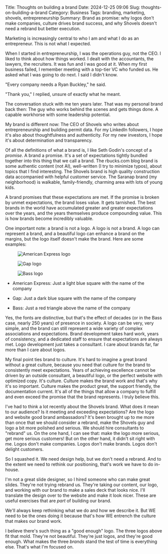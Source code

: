 Title: Thoughts on building a brand
Date: 2024-12-25 09:06
Slug: thoughts-on-building-a-brand
Category: Business
Tags: branding, marketing, shovels, entrepreneurship
Summary: Brand as promise: why logos don't make companies, culture drives brand success, and why Shovels doesn't need a rebrand but better execution.

Marketing is increasingly central to who I am and what I do as an entrepreneur. This is not what I expected. 

When I started in entrepreneurship, I was the operations guy, not the CEO. I liked to think about how things worked. I dealt with the accountants, the lawyers, the recruiters. It was fun and I was good at it. When my first business failed, I remember meeting with a top-tier VC who funded us. He asked what I was going to do next. I said I didn't know. 

"Every company needs a Ryan Buckley," he said. 

"Thank you," I replied, unsure of exactly what he meant. 

The conversation stuck with me ten years later. That was my personal brand back then: The guy who works behind the scenes and gets things done. A capable workhorse with some leadership potential. 

My brand is different now: The CEO of Shovels who writes about entrepreneurship and building permit data. For my LinkedIn followers, I hope it's also about thoughtfulness and authenticity. For my new investors, I hope it's about determination and transparency.

Of all the definitions of what a brand is, I like Seth Godin's concept of a *promise*. A brand a promise. It's a set of expectations tightly bundled together into this thing that we call a brand. The rbucks.com blog brand is some authentic content (not AI), well-written (I try to minimize typos), about topics that I find interesting. The Shovels brand is high quality construction data accompanied with helpful customer service. The Saranap brand (my neighborhood) is walkable, family-friendly, charming area with lots of young kids. 

A brand promises that these expectations are met. If the promise is broken by unmet expectations, the brand loses value. It gets tarnished. The best brands in the world have accumulated greater and greater expectations over the years, and the years themselves produce compounding value. This is how brands become incredibly valuable.

One important note: a brand is not a logo. A logo is not a brand. A logo can represent a brand, and a beautiful logo can enhance a brand on the margins, but the logo itself doesn't make the brand. Here are some examples:

<figure class="wp-block-image size-large">

![American Express logo]({static}/images/2024/12/American_Express_logo_2018.svg_.png)

![Gap logo]({static}/images/2024/12/Gap_logo.svg_.png)

![Bass logo]({static}/images/2024/12/Bass_logo.svg_.png)

</figure>

- American Express: Just a light blue square with the name of the company

- Gap: Just a dark blue square with the name of the company

- Bass: Just a red triangle above the name of the company

Yes, the fonts are distinctive, but that's the effect of decades (or in the Bass case, nearly 250 years) of presence in society. A logo can be very, very simple, and the brand can still represent a wide variety of complex associations and expectations. Brand development takes hard work, years of consistency, and a dedicated staff to ensure that expectations are always met. Logo development just takes a consultant. I care about brands far, far more than I care about logos.

My final point ties brand to culture. It's hard to imagine a great brand without a great culture, because you need that culture for the brand to consistently meet expectations. Years of achieving excellence cannot be driven by an outside consultant, a beautiful logo, or the perfect website with optimized copy. It's culture. Culture makes the brand work and that's why it's so important. Culture makes the product great, the support friendly, the documentation current. It's all of the things that allow a company to fulfill and even exceed the promise that the brand represents. I truly believe this. 

I've had to think a lot recently about the Shovels brand. What does it mean to our audience? Is it meeting and exceeding expectations? Are the logo and website good brand ambassadors? It's been brought up to me more than once that we should consider a rebrand, make the Shovels guy and logo a bit more polished and serious. We should hire consultants to "rebrand" us. On the one hand, I can see that: make the logo more serious, get more serious customers! But on the other hand, it didn't sit right with me. Logos don't make companies. Logos don't make brands. Logos don't delight customers. 

So I squashed it. We need design help, but we don't need a rebrand. And to the extent we need to rethink our positioning, that's work we have to do in-house.

I'm not a great slide designer, so I hired someone who can make great slides. They're not trying rebrand us. They're taking our content, our logo, and working with our brand to make a sales deck that looks nice. I'll translate the design over to the website and make it look nicer. These are useful exercises that are *part* of building our brand. 

We'll always keep rethinking what we do and how we describe it. But WE need to be the ones doing it because that's how WE entrench the culture that makes our brand work. 

I believe there's such thing as a "good enough" logo. The three logos above fit that mold. They're not beautiful. They're just logos, and they're good enough. What makes the three *brands* stand the test of time is everything else. That's what I'm focused on.
